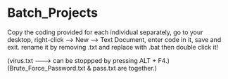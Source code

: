 # Batch_Projects
Copy the coding provided for each individual separately, go to your desktop, right-click --> New --> Text Document, enter code in it, save and exit. rename it by removing .txt and replace with .bat then double click it!

(virus.txt ---> can be stoppped by pressing ALT + F4.)
(Brute_Force_Password.txt & pass.txt are together.)
